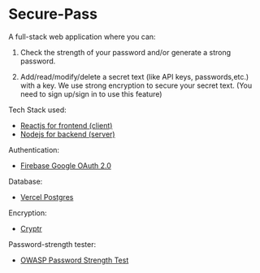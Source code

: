 <h1>Secure-Pass</h1>
A full-stack web application where you can:

1. Check the strength of your password and/or generate a strong password.

2. Add/read/modify/delete a secret text (like API keys, passwords,etc.) with a key. We use strong encryption to secure your secret text. (You need to sign up/sign in to use this feature)

Tech Stack used:
- [Reactjs for frontend (client)](https://react.dev/reference/react)
- [Nodejs for backend (server)](https://nodejs.org/docs/latest/api/)

Authentication:
- [Firebase Google OAuth 2.0](https://firebase.google.com/docs/auth/web/google-signin)

Database:
- [Vercel Postgres](https://vercel.com/docs/storage/vercel-postgres)

Encryption:
- [Cryptr](https://github.com/MauriceButler/cryptr)

Password-strength tester:
- [OWASP Password Strength Test](https://github.com/nowsecure/owasp-password-strength-test)
